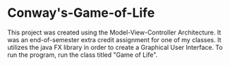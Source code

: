 # Conway's-Game-of-Life
This project was created using the Model-View-Controller Architecture. It was an end-of-semester extra credit assignment for one of my classes. It utilizes the java FX library in order to create a Graphical User Interface. To run the program, run the class titled "Game of Life".

